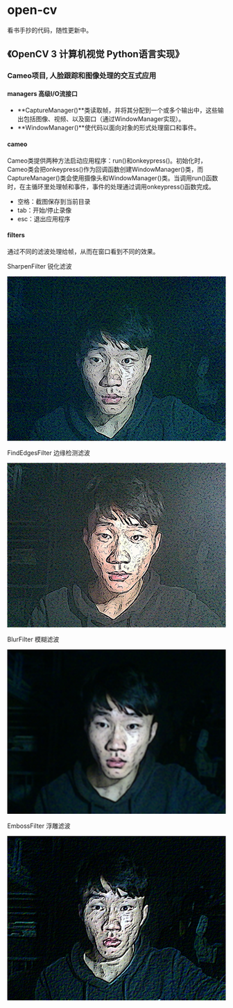 # open-cv

看书手抄的代码，随性更新中。

## 《OpenCV 3 计算机视觉 Python语言实现》

### Cameo项目, 人脸跟踪和图像处理的交互式应用

#### managers 高级I/O流接口

+ **CaptureManager()**类读取帧，并将其分配到一个或多个输出中，这些输出包括图像、视频、以及窗口（通过WindowManager实现）。
+ **WindowManager()**使代码以面向对象的形式处理窗口和事件。

#### cameo

Cameo类提供两种方法启动应用程序：run()和onkeypress()。初始化时，Cameo类会把onkeypress()作为回调函数创建WindowManager()类，而CaptureManager()类会使用摄像头和WindowManager()类。当调用run()函数时，在主循环里处理帧和事件，事件的处理通过调用onkeypress()函数完成。

+ 空格：截图保存到当前目录
+ tab：开始/停止录像
+ esc：退出应用程序

#### filters

通过不同的滤波处理给帧，从而在窗口看到不同的效果。

SharpenFilter 锐化滤波

![锐化滤波](/cameo/SharpenFilter.png)

FindEdgesFilter 边缘检测滤波

![边缘检测滤波](/cameo/FindEdgesFilter.png)

BlurFilter 模糊滤波

![模糊滤波](/cameo/BlurFilter.png)

EmbossFilter 浮雕滤波

![浮雕滤波](/cameo/EmbossFilter.png)
